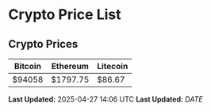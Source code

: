 # Crypto Price List

## Crypto Prices
| Bitcoin | Ethereum | Litecoin |
| ------- | -------- | -------- |
| $94058 | $1797.75 | $86.67 |
**Last Updated:** 2025-04-27 14:06 UTC
**Last Updated:** $DATE$
